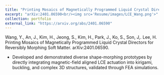 ```yaml
---
title: "Printing Mosaics of Magnetically Programmed Liquid Crystal Directors for Reversibly Morphing Soft Matter"
excerpt: "arXiv:2401.06590<br/><img src='Resume/images/LCE_Wang.png'>"
collection: portfolio
external_link: "https://arxiv.org/abs/2401.06590" 
---
```


Wang, Y., An, J., Kim, H., Jeong, S., Kim, H., Park, J., Ko, S., Son, J,. Lee, H. Printing Mosaics of Magnetically Programmed Liquid Crystal Directors for Reversibly Morphing Soft Matter. arXiv:2401.06590.

- Developed and demonstrated diverse shape-morphing prototypes by directly integrating magnetic-field aligned LCE actuation into kirigami, buckling, and complex 3D structures, validated through FEA simulations.
